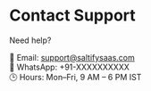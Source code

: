 # Contact Support

Need help?

📧 Email: support@saltifysaas.com  
💬 WhatsApp: +91-XXXXXXXXXX  
🕒 Hours: Mon–Fri, 9 AM – 6 PM IST
